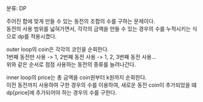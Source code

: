 분류: DP

주어진 합에 맞게 만들 수 있는 동전의 조합의 수를 구하는 문제이다.  
동전의 사용 범위를 넓혀가면서, 각각의 금액을 만들 수 있는 경우의 수를 누적시키는 식으로 dp를 적용시켰다.

outer loop의 coin은 각각의 코인을 순회한다.  
1번째 동전만 사용 -> 1, 2번째 동전 사용 -> 1, 2, 3번째 동전 사용...  
위와 같은 순서로 점점 사용하는 동전의 종류를 늘려나간다.

inner loop의 price는 총 금액을 coin원부터 k원까지 순회한다.  
이전 동전까지 사용하여 구한 경우의 수를 이용하여, 새로운 동전 coin이 추가되었을 떄 dp[price]에 추가되어야 하는 경우의 수를 구한다.
